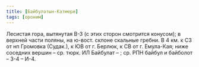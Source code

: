 ```yaml
---
title: [Байбулатын-Катмери]
tags: [ороним]
---
```


Лесистая гора, вытянутая В-З (с этих сторон смотрится конусом); в верхней части
поляны, на ю-вост. склоне скальные гребни. В 4 км. к СЗ от нп Громовка (Судак.),
к ЮВ от г. Берлюк, к СВ от г. Емула-Кая; ниже соседних вершин – ср. тюрк. ИЛ
Байбулат – ; ср. РПН байбул и байболот – 3-4 – И-4.
